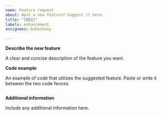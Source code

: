 ```yaml
---
name: Feature request
about: Want a new feature? Suggest it here.
title: "[REQ]"
labels: enhancement
assignees: bshoshany

---
```


**Describe the new feature**

A clear and concise description of the feature you want.

**Code example**

An example of code that utilizes the suggested feature. Paste or write it between the two code fences.

```cpp
```

**Additional information**

Include any additional information here.
